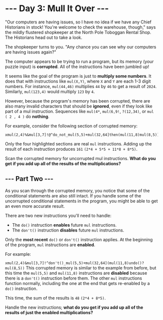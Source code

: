 # --- Day 3: Mull It Over ---
"Our computers are having issues, so I have no idea if we have any Chief Historians in stock! You're welcome to check the warehouse, though," says the mildly flustered shopkeeper at the North Pole Toboggan Rental Shop. The Historians head out to take a look.

The shopkeeper turns to you. "Any chance you can see why our computers are having issues again?"

The computer appears to be trying to run a program, but its memory (your puzzle input) is **corrupted**. All of the instructions have been jumbled up!

It seems like the goal of the program is just to **multiply some numbers**. It does that with instructions like ```mul(X,Y)```, where ```X``` and ```Y``` are each 1-3 digit numbers. For instance, ```mul(44,46)``` multiplies ```44``` by ```46``` to get a result of ```2024```. Similarly, ```mul(123,4)``` would multiply ```123``` by ```4```.

However, because the program's memory has been corrupted, there are also many invalid characters that should be **ignored**, even if they look like part of a mul instruction. Sequences like ```mul(4*```, ```mul(6,9!```, ```?(12,34)```, or ```mul ( 2 , 4 )``` do **nothing**.

For example, consider the following section of corrupted memory:

```
xmul(2,4)%&mul[3,7]!@^do_not_mul(5,5)+mul(32,64]then(mul(11,8)mul(8,5))
```

Only the four highlighted sections are real ```mul``` instructions. Adding up the result of each instruction produces ```161``` ```(2*4 + 5*5 + 11*8 + 8*5)```.

Scan the corrupted memory for uncorrupted mul instructions. **What do you get if you add up all of the results of the multiplications?**

## --- Part Two ---
As you scan through the corrupted memory, you notice that some of the conditional statements are also still intact. If you handle some of the uncorrupted conditional statements in the program, you might be able to get an even more accurate result.

There are two new instructions you'll need to handle:

- The ```do()``` instruction **enables** future ```mul``` instructions.
- The ```don't()``` instruction **disables** future ```mul``` instructions.

Only the **most recent** ```do()``` or ```don't()``` instruction applies. At the beginning of the program, ```mul``` instructions are **enabled**.

For example:

```xmul(2,4)&mul[3,7]!^don't()_mul(5,5)+mul(32,64](mul(11,8)undo()?mul(8,5))```
This corrupted memory is similar to the example from before, but this time the ```mul(5,5)``` and ```mul(11,8)``` instructions are **disabled** because there is a ```don't()``` instruction before them. The other ```mul``` instructions function normally, including the one at the end that gets re-enabled by a ```do()``` instruction.

This time, the sum of the results is ```48``` ```(2*4 + 8*5)```.

Handle the new instructions; **what do you get if you add up all of the results of just the enabled multiplications?**